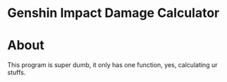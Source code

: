 # Genshin Impact Damage Calculator

# About
This program is super dumb, it only has one function, yes, calculating ur stuffs. 
